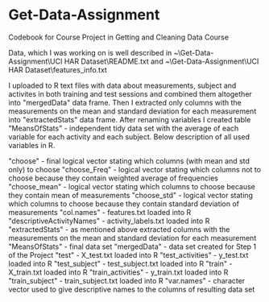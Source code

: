 # Get-Data-Assignment

Codebook for Course Project in Getting and Cleaning Data Course

Data, which I was working on is well described in ~\Get-Data-Assignment\UCI HAR Dataset\README.txt and ~\Get-Data-Assignment\UCI HAR Dataset\features_info.txt 

I uploaded to R text files with data about measurements, subject and activites in both training and test sessions and combined them altogether into "mergedData" data frame.
Then I extracted only columns with the measurements on the mean and standard deviation for each measurement into "extractedStats" data frame.
After renaming variables I created table "MeansOfStats" - independent tidy data set with the average of each variable for each activity and each subject.
Below description of all used variables in R.

"choose"							- final logical vector stating which columns (with mean and std only) to choose
"choose_Freq"						- logical vector stating which columns not to choose because they contain weighted average of frequencies
"choose_mean"						- logical vector stating which columns to choose because they contain mean of measurements
"choose_std"						- logical vector stating which columns to choose because they contain standard deviation of measurements
"col.names"							- features.txt loaded into R
"descriptiveActivityNames"			- activity_labels.txt loaded into R
"extractedStats"					- as mentioned above extracted columns with the measurements on the mean and standard deviation for each measurement
"MeansOfStats"						- final data set
"mergedData"						- data set created for Step 1 of the Project
"test"								- X_test.txt loaded into R
"test_activities"					- y_test.txt loaded into R
"test_subject"						- test_subject.txt loaded into R
"train"								- X_train.txt loaded into R
"train_activities"					- y_train.txt loaded into R
"train_subject"						- train_subject.txt loaded into R
"var.names"							- character vector used to give descriptive names to the columns of resulting data set

